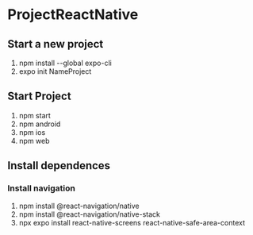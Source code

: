 # ProjectReactNative

## Start a new project

1. npm install --global expo-cli
1. expo init NameProject

## Start Project

1. npm start
1. npm android
1. npm ios
1. npm web

## Install dependences

### Install navigation

1. npm install @react-navigation/native
1. npm install @react-navigation/native-stack
1. npx expo install react-native-screens react-native-safe-area-context



